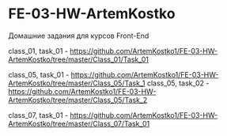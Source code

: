 # FE-03-HW-ArtemKostko
Домашние задания для курсов Front-End

class_01, task_01 - https://github.com/ArtemKostko1/FE-03-HW-ArtemKostko/tree/master/Class_01/Task_01

class_05, task_01 - https://github.com/ArtemKostko1/FE-03-HW-ArtemKostko/tree/master/Class_05/Task_1
class_05, task_02 - https://github.com/ArtemKostko1/FE-03-HW-ArtemKostko/tree/master/Class_05/Task_2

class_07, task_01 - https://github.com/ArtemKostko1/FE-03-HW-ArtemKostko/tree/master/Class_07/Task_01